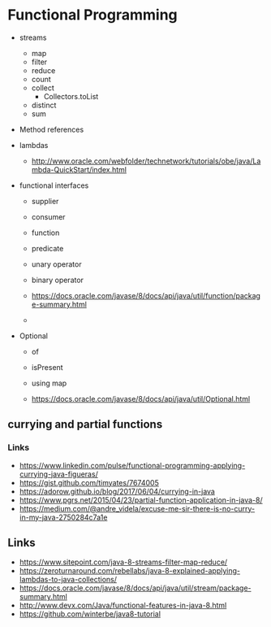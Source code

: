 # Functional Programming

- streams
  - map
  - filter
  - reduce
  - count
  - collect
    - Collectors.toList
  - distinct
  - sum

- Method references

- lambdas

  - http://www.oracle.com/webfolder/technetwork/tutorials/obe/java/Lambda-QuickStart/index.html


- functional interfaces
  - supplier
  - consumer
  - function
  - predicate
  - unary operator
  - binary operator

  - https://docs.oracle.com/javase/8/docs/api/java/util/function/package-summary.html
  -
- Optional
  - of
  - isPresent
  - using map

  - https://docs.oracle.com/javase/8/docs/api/java/util/Optional.html

## currying and partial functions

### Links

- https://www.linkedin.com/pulse/functional-programming-applying-currying-java-figueras/
- https://gist.github.com/timyates/7674005
- https://adorow.github.io/blog/2017/06/04/currying-in-java
- https://www.pgrs.net/2015/04/23/partial-function-application-in-java-8/
- https://medium.com/@andre_videla/excuse-me-sir-there-is-no-curry-in-my-java-2750284c7a1e

## Links

- https://www.sitepoint.com/java-8-streams-filter-map-reduce/
- https://zeroturnaround.com/rebellabs/java-8-explained-applying-lambdas-to-java-collections/
- https://docs.oracle.com/javase/8/docs/api/java/util/stream/package-summary.html
- http://www.devx.com/Java/functional-features-in-java-8.html
- https://github.com/winterbe/java8-tutorial
